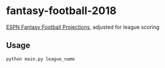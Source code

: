 # fantasy-football-2018
[ESPN Fantasy Football Projections](http://games.espn.com/ffl/tools/projections?&startIndex=40), adjusted for league scoring

## Usage
`python main.py league_name`
